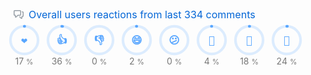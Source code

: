 <svg xmlns="http://www.w3.org/2000/svg" width="480" height="117" class="">
    <defs>
        <style/>
    </defs>
    <style>@keyframes animation-gauge{0%{stroke-dasharray:0 329}}@keyframes animation-rainbow{0%,to{color:#7f00ff;fill:#7f00ff}14%{color:#a933ff;fill:#a933ff}29%{color:#007fff;fill:#007fff}43%{color:#00ff7f;fill:#00ff7f}57%{color:#ff0;fill:#ff0}71%{color:#ff7f00;fill:#ff7f00}86%{color:red;fill:red}}svg{font-family:-apple-system,BlinkMacSystemFont,Segoe UI,Helvetica,Arial,sans-serif,Apple Color Emoji,Segoe UI Emoji;font-size:14px;color:#777}h2{margin:8px 0 2px;padding:0;color:#0366d6;font-weight:400;font-size:16px}.gauge text,h2 svg{fill:currentColor}section&gt;.field{margin-left:5px;margin-right:5px}.field{display:flex;align-items:center;margin-bottom:2px;white-space:nowrap}.field svg{margin:0 8px;fill:#959da5;flex-shrink:0}.row{display:flex;flex-wrap:wrap}.row section{flex:1 1 0}.column{display:flex;flex-direction:column;align-items:center}#metrics-end,.fill-width{width:100%}.chartist .ct-post{fill:rgba(127,127,127,.8)!important;color:rgba(127,127,127,.8)!important;font-size:9px;text-anchor:middle}.categories,.category{display:flex;align-items:center}.categories{justify-content:space-around;margin-top:4px}.category{flex-direction:column;flex:1 1 0}.gauge{stroke-linecap:round;fill:none}.gauge.info{color:#58a6ff}.gauge-arc,.gauge-base{stroke:currentColor;stroke-width:10}.gauge-base{stroke-opacity:.2}.gauge-arc{fill:none;stroke-dashoffset:0;animation-delay:250ms;animation:animation-gauge 1s ease forwards}.gauge text{font-size:40px;font-family:monospace;text-anchor:middle;font-weight:600}.gauge .title{font-size:18px;color:#777}:root{--color-calendar-graph-day-bg:#ebedf0;--color-calendar-graph-day-border:rgba(27,31,35,0.06);--color-calendar-graph-day-L1-bg:#9be9a8;--color-calendar-graph-day-L2-bg:#40c463;--color-calendar-graph-day-L3-bg:#30a14e;--color-calendar-graph-day-L4-bg:#216e39;--color-calendar-halloween-graph-day-L1-bg:#ffee4a;--color-calendar-halloween-graph-day-L2-bg:#ffc501;--color-calendar-halloween-graph-day-L3-bg:#fe9600;--color-calendar-halloween-graph-day-L4-bg:#03001c;--color-calendar-graph-day-L4-border:rgba(27,31,35,0.06);--color-calendar-graph-day-L3-border:rgba(27,31,35,0.06);--color-calendar-graph-day-L2-border:rgba(27,31,35,0.06);--color-calendar-graph-day-L1-border:rgba(27,31,35,0.06)}</style>
    <style/>
    <foreignObject x="0" y="0" width="100%" height="100%">
        <div xmlns="http://www.w3.org/1999/xhtml" xmlns:xlink="http://www.w3.org/1999/xlink" class="items-wrapper">
            <section>
                <h2 class="field">
                    <svg xmlns="http://www.w3.org/2000/svg" viewBox="0 0 16 16" width="16" height="16">
                        <path fill-rule="evenodd" d="M1.5 2.75a.25.25 0 01.25-.25h8.5a.25.25 0 01.25.25v5.5a.25.25 0 01-.25.25h-3.5a.75.75 0 00-.53.22L3.5 11.44V9.25a.75.75 0 00-.75-.75h-1a.25.25 0 01-.25-.25v-5.5zM1.75 1A1.75 1.75 0 000 2.75v5.5C0 9.216.784 10 1.75 10H2v1.543a1.457 1.457 0 002.487 1.03L7.061 10h3.189A1.75 1.75 0 0012 8.25v-5.5A1.75 1.75 0 0010.25 1h-8.5zM14.5 4.75a.25.25 0 00-.25-.25h-.5a.75.75 0 110-1.5h.5c.966 0 1.75.784 1.75 1.75v5.5A1.75 1.75 0 0114.25 12H14v1.543a1.457 1.457 0 01-2.487 1.03L9.22 12.28a.75.75 0 111.06-1.06l2.22 2.22v-2.19a.75.75 0 01.75-.75h1a.25.25 0 00.25-.25v-5.5z"/>
                    </svg>
                    Overall users reactions from last 334 comments
                </h2>
                <div class="row">
                    <section>
                        <div class="row fill-width">
                            <section class="categories">
                                <div class="category column">
                                    <svg xmlns="http://www.w3.org/2000/svg" viewBox="0 0 120 120" width="50" height="50" class="gauge info">
                                        <circle class="gauge-base" r="53" cx="60" cy="60"/>
                                        <circle class="gauge-arc" transform="rotate(-90 60 60)" r="53" cx="60" cy="60" stroke-dasharray="56 329"/>
                                        <text x="60" y="60" dominant-baseline="central">❤️</text>
                                    </svg>
                                    <span class="title nowrap">
                                        17
                                        <small>%</small>
                                    </span>
                                </div>
                                <div class="category column">
                                    <svg xmlns="http://www.w3.org/2000/svg" viewBox="0 0 120 120" width="50" height="50" class="gauge info">
                                        <circle class="gauge-base" r="53" cx="60" cy="60"/>
                                        <circle class="gauge-arc" transform="rotate(-90 60 60)" r="53" cx="60" cy="60" stroke-dasharray="117.25 329"/>
                                        <text x="60" y="60" dominant-baseline="central">👍</text>
                                    </svg>
                                    <span class="title nowrap">
                                        36
                                        <small>%</small>
                                    </span>
                                </div>
                                <div class="category column">
                                    <svg xmlns="http://www.w3.org/2000/svg" viewBox="0 0 120 120" width="50" height="50" class="gauge info">
                                        <circle class="gauge-base" r="53" cx="60" cy="60"/>
                                        <text x="60" y="60" dominant-baseline="central">👎</text>
                                    </svg>
                                    <span class="title nowrap">
                                        0
                                        <small>%</small>
                                    </span>
                                </div>
                                <div class="category column">
                                    <svg xmlns="http://www.w3.org/2000/svg" viewBox="0 0 120 120" width="50" height="50" class="gauge info">
                                        <circle class="gauge-base" r="53" cx="60" cy="60"/>
                                        <circle class="gauge-arc" transform="rotate(-90 60 60)" r="53" cx="60" cy="60" stroke-dasharray="5.25 329"/>
                                        <text x="60" y="60" dominant-baseline="central">😄</text>
                                    </svg>
                                    <span class="title nowrap">
                                        2
                                        <small>%</small>
                                    </span>
                                </div>
                                <div class="category column">
                                    <svg xmlns="http://www.w3.org/2000/svg" viewBox="0 0 120 120" width="50" height="50" class="gauge info">
                                        <circle class="gauge-base" r="53" cx="60" cy="60"/>
                                        <text x="60" y="60" dominant-baseline="central">😕</text>
                                    </svg>
                                    <span class="title nowrap">
                                        0
                                        <small>%</small>
                                    </span>
                                </div>
                                <div class="category column">
                                    <svg xmlns="http://www.w3.org/2000/svg" viewBox="0 0 120 120" width="50" height="50" class="gauge info">
                                        <circle class="gauge-base" r="53" cx="60" cy="60"/>
                                        <circle class="gauge-arc" transform="rotate(-90 60 60)" r="53" cx="60" cy="60" stroke-dasharray="12.25 329"/>
                                        <text x="60" y="60" dominant-baseline="central">👀</text>
                                    </svg>
                                    <span class="title nowrap">
                                        4
                                        <small>%</small>
                                    </span>
                                </div>
                                <div class="category column">
                                    <svg xmlns="http://www.w3.org/2000/svg" viewBox="0 0 120 120" width="50" height="50" class="gauge info">
                                        <circle class="gauge-base" r="53" cx="60" cy="60"/>
                                        <circle class="gauge-arc" transform="rotate(-90 60 60)" r="53" cx="60" cy="60" stroke-dasharray="59.50000000000001 329"/>
                                        <text x="60" y="60" dominant-baseline="central">🚀</text>
                                    </svg>
                                    <span class="title nowrap">
                                        18
                                        <small>%</small>
                                    </span>
                                </div>
                                <div class="category column">
                                    <svg xmlns="http://www.w3.org/2000/svg" viewBox="0 0 120 120" width="50" height="50" class="gauge info">
                                        <circle class="gauge-base" r="53" cx="60" cy="60"/>
                                        <circle class="gauge-arc" transform="rotate(-90 60 60)" r="53" cx="60" cy="60" stroke-dasharray="78.75 329"/>
                                        <text x="60" y="60" dominant-baseline="central">🎉</text>
                                    </svg>
                                    <span class="title nowrap">
                                        24
                                        <small>%</small>
                                    </span>
                                </div>
                            </section>
                        </div>
                    </section>
                </div>
            </section>
        </div>
        <div xmlns="http://www.w3.org/1999/xhtml" id="metrics-end"></div>
    </foreignObject>
</svg>
